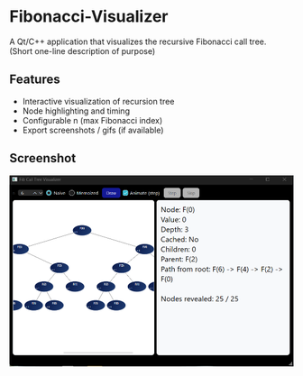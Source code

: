 # Fibonacci-Visualizer
A Qt/C++ application that visualizes the recursive Fibonacci call tree.  
(Short one-line description of purpose)

## Features
- Interactive visualization of recursion tree
- Node highlighting and timing
- Configurable n (max Fibonacci index)
- Export screenshots / gifs (if available)

## Screenshot
![screenshot](./Screenshot.png)

